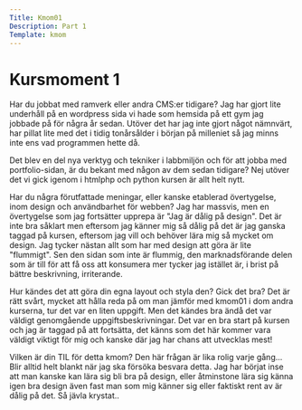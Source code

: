 ```yaml
---
Title: Kmom01
Description: Part 1
Template: kmom
---
```





<div class="kmom">

<h1>Kursmoment 1</h1>
<p>
Har du jobbat med ramverk eller andra CMS:er tidigare? 
Jag har gjort lite underhåll på en wordpress sida vi hade som hemsida på ett gym jag jobbade på för några år sedan.
Utöver det har jag inte gjort något nämnvärt, har pillat lite med det i tidig tonårsålder i början på milleniet så jag minns inte ens vad programmen hette då.

<p>
Det blev en del nya verktyg och tekniker i labbmiljön och för att jobba med portfolio-sidan, är du bekant med någon av dem sedan tidigare?
Nej utöver det vi gick igenom i htmlphp och python kursen är allt helt nytt.
<p>

Har du några förutfattade meningar, eller kanske etablerad övertygelse, inom design och användbarhet för webben?
Jag har massvis, men en övertygelse som jag fortsätter upprepa är "Jag är dålig på design". Det är inte bra såklart men eftersom jag känner mig så dålig på det är jag ganska taggad på kursen, eftersom jag vill och behöver lära mig så mycket om design. Jag tycker nästan allt som har med design att göra är lite "flummigt". Sen den sidan som inte är flummig, den marknadsförande delen som är till för att få oss att konsumera mer tycker jag istället är, i brist på bättre beskrivning, irriterande.
<p>

Hur kändes det att göra din egna layout och styla den? Gick det bra?
Det är rätt svårt, mycket att hålla reda på om man jämför med kmom01 i dom andra kurserna, tur det var en liten uppgift. Men det kändes bra ändå det var väldigt genomgående uppgiftsbeskrivningar. Det var en bra start på kursen och jag är taggad på att fortsätta, det känns som det här kommer vara väldigt viktigt för mig och kanske där jag har chans att utvecklas mest!
<p>

Vilken är din TIL för detta kmom?
Den här frågan är lika rolig varje gång... Blir alltid helt blankt när jag ska försöka besvara detta. Jag har börjat inse att man kanske kan lära sig bli bra på design, eller åtminstone lära sig känna igen bra design även fast man som mig känner sig eller faktiskt rent av är dålig på det. 
Så jävla krystat..
</p></div>
